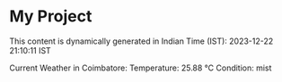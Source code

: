 # My Project

This content is dynamically generated in Indian Time (IST): 2023-12-22 21:10:11 IST


Current Weather in Coimbatore:
Temperature: 25.88 °C
Condition: mist
